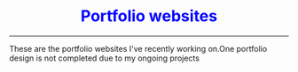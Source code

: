 <h1 align="center" style="color:blue;">Portfolio websites</h1>
<hr>
<p>These are the portfolio websites I've recently working on.One portfolio design is not completed due to my ongoing projects</p>
